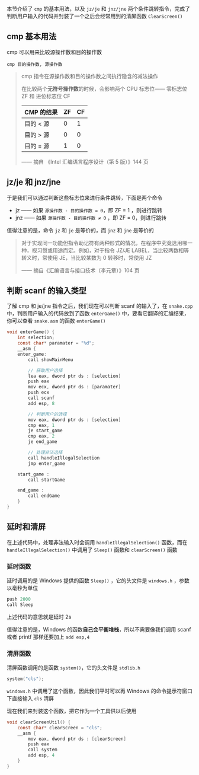 本节介绍了 `cmp` 的基本用法，以及 `jz/je` 和 `jnz/jne` 两个条件跳转指令，完成了判断用户输入的代码并封装了一个之后会经常用到的清屏函数 `ClearScreen()`

## cmp 基本用法

cmp 可以用来比较源操作数和目的操作数

```
cmp 目的操作数, 源操作数
```

> cmp 指令在源操作数和目的操作数之间执行隐含的减法操作
>
> 在比较两个**无符号操作数**的时候，会影响两个 CPU 标志位—— 零标志位 ZF 和 进位标志位 CF
>
> | CMP 的结果 | ZF   | CF   |
> | ---------- | ---- | ---- |
> | 目的 < 源  | 0    | 1    |
> | 目的 > 源  | 0    | 0    |
> | 目的 = 源  | 1    | 0    |
>
> —— 摘自 《Intel 汇编语言程序设计（第 5 版）》144 页

## jz/je 和 jnz/jne

于是我们可以通过判断这些标志位来进行条件跳转，下面是两个命令

- jz —— 如果 `源操作数 - 目的操作数 = 0`，即 ZF = 1 ，则进行跳转
- jnz —— 如果 `源操作数 - 目的操作数 ≠ 0` ，即 ZF = 0，则进行跳转

值得注意的是，命令 `jz` 和 `je` 是等价的，而 `jnz` 和 `jne` 是等价的

> 对于实现同一功能但指令助记符有两种形式的情况，在程序中究竟选用哪一种，视习惯或用途而定。例如，对于指令 JZ/JE LABEL，当比较两数相等转义时，常使用 JE，当比较某数为 0 转移时，常使用 JZ
>
> —— 摘自《汇编语言与接口技术（李元章）》104 页

## 判断 scanf 的输入类型

了解 cmp 和 je/jne 指令之后，我们现在可以判断 scanf 的输入了，在 `snake.cpp` 中，判断用户输入的代码放到了函数 `enterGame()` 中，要看它翻译的汇编结果，你可以查看 `snake.asm` 的函数 `enterGame()`

```c
void enterGame() {
	int selection;
	const char* paramater = "%d";
	__asm {
	enter_game:
		call showMainMenu

		// 获取用户选择
		lea eax, dword ptr ds : [selection]
		push eax
		mov ecx, dword ptr ds : [paramater]
		push ecx
		call scanf
		add esp, 8

		// 判断用户的选择
		mov eax, dword ptr ds : [selection]
		cmp eax, 1
		je start_game
		cmp eax, 2
		je end_game

		// 处理非法选择
		call handleIllegalSelection
		jmp enter_game

	start_game :
		call startGame

	end_game :
		call endGame
	}
}
```

## 延时和清屏

在上述代码中，处理非法输入时会调用 `handleIllegalSelection()` 函数，而在 `handleIllegalSelection()` 中调用了 `Sleep()` 函数和 `clearScreen()` 函数

### 延时函数

延时调用的是 Windows 提供的函数 `Sleep()` ，它的头文件是 `windows.h` ，参数以毫秒为单位

```c
push 2000
call Sleep
```

上述代码的意思就是延时 2s

值得注意的是，Windows 的函数**自己会平衡堆栈**，所以不需要像我们调用 scanf 或者 printf 那样还要加上 `add esp,4`

### 清屏函数

清屏函数调用的是函数 `system()`，它的头文件是 `stdlib.h`

```c
system("cls");
```

`windows.h` 中调用了这个函数，因此我们平时可以再 Windows 的命令提示符窗口下直接输入 `cls` 清屏

现在我们来封装这个函数，把它作为一个工具供以后使用

```c
void clearScreenUtil() {
	const char* clearScreen = "cls";
	__asm {
		mov eax, dword ptr ds : [clearScreen]
		push eax
		call system
		add esp, 4
	}
}
```
